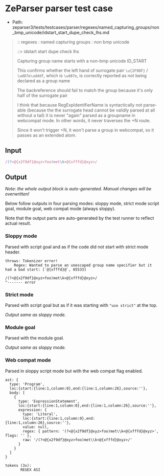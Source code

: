# ZeParser parser test case

- Path: zeparser3/tests/testcases/parser/regexes/named_capturing_groups/non_bmp_unicode/idstart_start_dupe_check_lhs.md

> :: regexes : named capturing groups : non bmp unicode
>
> ::> idstart start dupe check lhs
>
> Capturing group name starts with a non-bmp unicode ID_START
>
> This confirms whether the left hand of surrogate pair `\u{2F9DF}` / `\ud87e\udddf`, which is `\ud87e`, is correctly reported as not being declared as a group name
>
> The backreference should fail to match the group because it's only half of the surrogate pair
>
> I think that because RegExpIdentifierName is syntactically not parse-able (because the the surrogate head cannot be validly parsed at all without a tail) it is never "again" parsed as a groupname in webcompat mode. In other words, it never traverses the +N route.
>
> Since it won't trigger +N, it won't parse a group in webcompat, so it passes as an extended atom.

## Input

`````js
/(?<@{x2f9df}@xyz>foo)met\k<@{xfffd}@xyz>/
`````

## Output

_Note: the whole output block is auto-generated. Manual changes will be overwritten!_

Below follow outputs in four parsing modes: sloppy mode, strict mode script goal, module goal, web compat mode (always sloppy).

Note that the output parts are auto-generated by the test runner to reflect actual result.

### Sloppy mode

Parsed with script goal and as if the code did not start with strict mode header.

`````
throws: Tokenizer error!
    Regex: Wanted to parse an unescaped group name specifier but it had a bad start: [`@{xfffd}@`, 65533]

/(?<@{x2f9df}@xyz>foo)met\k<@{xfffd}@xyz>/
^------- error
`````

### Strict mode

Parsed with script goal but as if it was starting with `"use strict"` at the top.

_Output same as sloppy mode._

### Module goal

Parsed with the module goal.

_Output same as sloppy mode._

### Web compat mode

Parsed in sloppy script mode but with the web compat flag enabled.

`````
ast: {
  type: 'Program',
  loc:{start:{line:1,column:0},end:{line:1,column:26},source:''},
  body: [
    {
      type: 'ExpressionStatement',
      loc:{start:{line:1,column:0},end:{line:1,column:26},source:''},
      expression: {
        type: 'Literal',
        loc:{start:{line:1,column:0},end:{line:1,column:26},source:''},
        value: null,
        regex: { pattern: '(?<@{x2f9df}@xyz>foo)met\\k<@{xfffd}@xyz>', flags: '' },
        raw: '/(?<@{x2f9df}@xyz>foo)met\\k<@{xfffd}@xyz>/'
      }
    }
  ]
}

tokens (3x):
       REGEX ASI
`````

